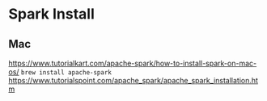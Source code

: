 # Spark Install

## Mac
https://www.tutorialkart.com/apache-spark/how-to-install-spark-on-mac-os/
```brew install apache-spark```
https://www.tutorialspoint.com/apache_spark/apache_spark_installation.htm
